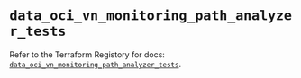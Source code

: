 # `data_oci_vn_monitoring_path_analyzer_tests`

Refer to the Terraform Registory for docs: [`data_oci_vn_monitoring_path_analyzer_tests`](https://registry.terraform.io/providers/oracle/oci/6.18.0/docs/data-sources/vn_monitoring_path_analyzer_tests).
